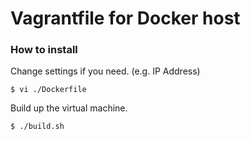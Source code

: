 Vagrantfile for Docker host
====

### How to install

Change settings if you need. (e.g. IP Address)

```
$ vi ./Dockerfile
```

Build up the virtual machine.

```
$ ./build.sh
```

